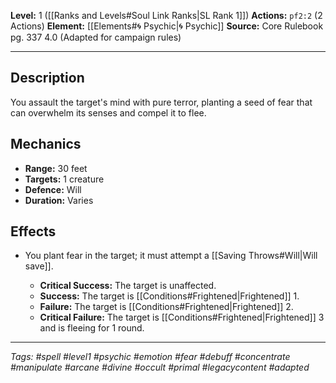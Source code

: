 **Level:** 1 ([[Ranks and Levels#Soul Link Ranks|SL Rank 1]])
**Actions:** `pf2:2` (2 Actions)
**Element:** [[Elements#🌀 Psychic|🌀 Psychic]]
**Source:** Core Rulebook pg. 337 4.0 (Adapted for campaign rules)

---

## Description

You assault the target's mind with pure terror, planting a seed of fear that can overwhelm its senses and compel it to flee.

## Mechanics

-   **Range:** 30 feet
-   **Targets:** 1 creature
-   **Defence:** Will
-   **Duration:** Varies

## Effects

-   You plant fear in the target; it must attempt a [[Saving Throws#Will|Will save]].

    -   **Critical Success:** The target is unaffected.
    -   **Success:** The target is [[Conditions#Frightened|Frightened]] 1.
    -   **Failure:** The target is [[Conditions#Frightened|Frightened]] 2.
    -   **Critical Failure:** The target is [[Conditions#Frightened|Frightened]] 3 and is fleeing for 1 round.

---
*Tags: #spell #level1 #psychic #emotion #fear #debuff #concentrate #manipulate #arcane #divine #occult #primal #legacycontent #adapted*
